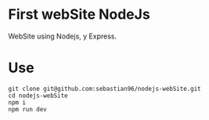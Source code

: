 # First webSite NodeJs

WebSite using Nodejs, y Express.

# Use

```
git clone git@github.com:sebastian96/nodejs-webSite.git
cd nodejs-webSite
npm i
npm run dev
```
